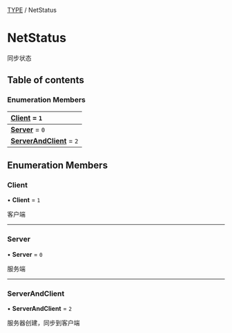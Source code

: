 [TYPE](../groups/TYPE.TYPE.md) / NetStatus

# NetStatus <Badge type="tip" text="Enumeration" /> <Score text="NetStatus" />

同步状态

## Table of contents

### Enumeration Members <Score text="Enumeration" /> 
| **[Client](mw.NetStatus.md#client)** = ``1``  |
| :----- |
| **[Server](mw.NetStatus.md#server)** = ``0`` |
| **[ServerAndClient](mw.NetStatus.md#serverandclient)** = ``2`` |

## Enumeration Members

### Client <Score text="Client" /> 

• **Client** = ``1``

客户端

___

### Server <Score text="Server" /> 

• **Server** = ``0``

服务端

___

### ServerAndClient <Score text="ServerAndClient" /> 

• **ServerAndClient** = ``2``

服务器创建，同步到客户端
